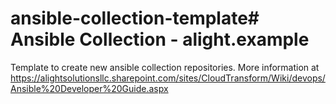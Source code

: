 # ansible-collection-template# Ansible Collection - alight.example

Template to create new ansible collection repositories.  More information at https://alightsolutionsllc.sharepoint.com/sites/CloudTransform/Wiki/devops/Ansible%20Developer%20Guide.aspx
